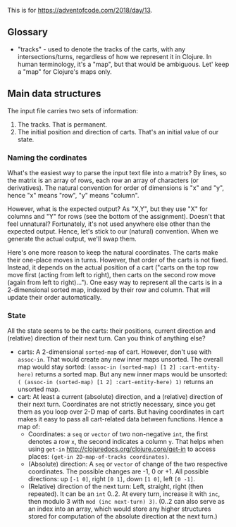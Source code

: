 This is for https://adventofcode.com/2018/day/13.

## Glossary

 - "tracks" - used to denote the tracks of the carts, with any intersections/turns, regardless of how we represent it in Clojure. In human terminology, it's a "map", but that would be ambiguous. Let' keep a "map" for Clojure's maps only.

## Main data structures
The input file carries two sets of information:

1. The tracks. That is permanent.
2. The initial position and direction of carts. That's an initial value of our state.

### Naming the cordinates
What's the easiest way to parse the input text file into a matrix? By lines, so the matrix is an array of rows, each row an array of characters (or derivatives). The natural convention for order of dimensions is "x" and "y", hence "x" means "row", "y" means "column".

However, what is the expected output? As "X,Y", but they use "X" for columns and "Y" for rows (see the bottom of the assignment). Doesn't that feel unnatural? Fortunately, it's not used anywhere else other than the expected output. Hence, let's stick to our (natural) convention. When we generate the actual output, we'll swap them.

Here's one more reason to keep the natural coordinates. The carts make their one-place moves in turns. However, that order of the carts is not fixed. Instead, it depends on the actual position of a cart ("carts on the top row move first (acting from left to right), then carts on the second row move (again from left to right)..."). One easy way to represent all the carts is in a 2-dimensional sorted map, indexed by their row and column. That will update their order automatically.

### State
All the state seems to be the carts: their positions, current direction and (relative) direction of their next turn. Can you think of anything else?

* carts: A 2-dimensional `sorted-map` of cart. However, don't use with `assoc-in`. That would create any new inner maps unsorted. The overall map would stay sorted: `(assoc-in (sorted-map) [1 2] :cart-entity-here)` returns a sorted map. But any new inner maps would be unsorted: `( (assoc-in (sorted-map) [1 2] :cart-entity-here) 1)` returns an unsorted map.
* cart: At least a current (absolute) direction, and a (relative) direction of their next turn. Coordinates are not strictly necessary, since you get them as you loop over 2-D map of carts. But having coordinates in cart makes it easy to pass all cart-related data between functions. Hence a map of:
  * Coordinates: a `seq` or `vector` of two non-negative `int`, the first denotes a row `x`, the second indicates a column `y`. That helps when using `get-in` http://clojuredocs.org/clojure.core/get-in to access places: `(get-in 2D-map-of-tracks coordinates)`.
  * (Absolute) direction: A `seq` or `vector` of change of the two respective coordinates. The possible changes are -1, 0 or +1. All possible directions: up `[-1 0]`, right `[0 1]`, down `[1 0]`, left `[0 -1]`.
  * (Relative) direction of the next turn: Left, straight, right (then repeated). It can be an `int` 0..2. At every turn, increase it with `inc`, then modulo 3 with `mod (inc next-turn) 3)`. (0..2 can also serve as an index into an array, which would store any higher structures stored for computation of the absolute direction at the next turn.)
